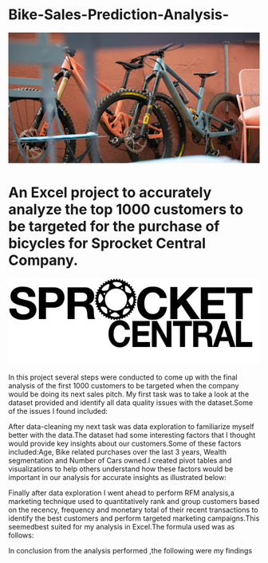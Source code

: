# Bike-Sales-Prediction-Analysis- 
![](imgs/Homeslider_.jpg)
# An Excel project to accurately analyze the top 1000 customers to be targeted for the purchase of bicycles for Sprocket Central Company.

![](imgs/sprocket_central_logo.png)

In this project several steps were conducted to come up with the final analysis of the first 1000 customers to be targeted when the company would be doing its next sales pitch.
My first task was to take a look at the dataset provided and identify all data quality issues with the dataset.Some of the issues I found included:


After data-cleaning my next task was data exploration to familiarize myself better with the data.The dataset had some interesting factors that I thought would provide key insights about our customers.Some of these factors included:Age, Bike related purchases over the last 3 years, Wealth segmentation and Number of Cars owned.I created pivot tables and visualizations to help others understand how these factors would be important in our analysis for accurate insights as illustrated below:



Finally after data exploration I went ahead to perform RFM analysis,a marketing technique used to quantitatively rank and group customers based on the recency, frequency and monetary total of their recent transactions to identify the best customers and perform targeted marketing campaigns.This seemedbest suited for my analysis in Excel.The formula used was as follows:


In conclusion from the analysis performed ,the following were my findings

